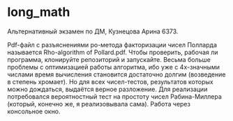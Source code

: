 # long_math
Альтернативный экзамен по ДМ, Кузнецова Арина 6373.

Pdf-файл с разъяснениями ро-метода факторизации чисел Полларда называется Rho-algorithm of Pollard.pdf.
Чтобы проверить, рабочая ли программа, клонируйте репозиторий и запускайте. Весьма больше проблемы с оптимизацией работы алгоритма, ибо уже с 4х-значными числами время вычисления становится достаточно долгим (возведение в степень хромает). Но для всех чисел-тестов, результатов которых можно дождаться, выдаётся верное разложение.
Для реализации потребовался вероятностный тест на простоту чисел Рабина-Миллера (который, конечно же, я реализовывала сама).
Работа через консольное окно.
